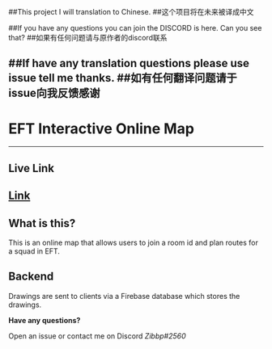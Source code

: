 ##This project I will translation to Chinese.
##这个项目将在未来被译成中文

##If you have any questions you can join the DISCORD is here. Can you see that?
##如果有任何问题请与原作者的discord联系

##If have any translation questions please use issue tell me thanks.
##如有任何翻译问题请于issue向我反馈感谢
----
# EFT Interactive Online Map
----
## Live Link
[Link](https://tarkov.zibbp.net)
----
## What is this?
This is an online map that allows users to join a room id and plan routes for a squad in EFT.

## Backend
Drawings are sent to clients via a Firebase database which stores the drawings.

**Have any questions?**

Open an issue or contact me on Discord *Zibbp#2560*

